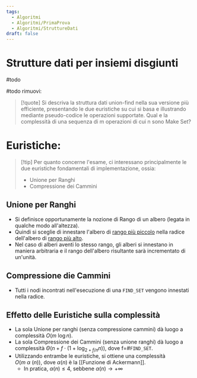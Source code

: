 ```yaml
---
tags:
  - Algoritmi
  - Algoritmi/PrimaProva
  - Algoritmi/StruttureDati
draft: false
---
```

# Strutture dati per insiemi disgiunti

#todo

#todo rimuovi:

>[!quote]
>Si descriva la struttura dati union-find nella sua versione più efficiente, presentando le due euristiche su cui si basa e
illustrando mediante pseudo-codice le operazioni supportate.
Qual e la complessità di una sequenza di m operazioni di cui n sono Make Set?

# Euristiche:

>[!tip] Per quanto concerne l'esame, ci interessano principalmente le due euristiche fondamentali di implementazione, ossia:
> - Unione per Ranghi
> - Compressione dei Cammini

## Unione per Ranghi

- Si definisce opportunamente la nozione di Rango di un albero (legata in qualche modo all'altezza).
- Quindi si sceglie di innestare l'albero di <ins>rango più piccolo</ins> nella radice dell'albero di <ins>rango più alto</ins>.
- Nel caso di alberi aventi lo stesso rango, gli alberi si innestano in maniera arbitraria e il rango dell'albero risultante sarà incrementato di un'unità.


## Compressione die Cammini
- Tutti i nodi incontrati nell'esecuzione di una $\mathtt{FIND\_SET}$ vengono innestati nella radice.

## Effetto delle Euristiche sulla complessità

- La sola Unione per ranghi (senza compressione cammini) dà luogo a complessità $O(m\ \log n)$.
- La sola Compressione dei Cammini (senza unione ranghi) dà luogo a complessità $\Theta(n+f\cdot(1+\log_{2+f/n}n)),$ dove f=$\#\mathtt{FIND\_SET}$.
- Utilizzando entrambe le euristiche, si ottiene una complessità $O(m\ \alpha\ (n)),$ dove $\alpha(n)$ è la [[Funzione di Ackermann]].
	- In pratica, $\alpha(n)\leq 4,$ sebbene $\alpha(n)\to +\infty$

 
